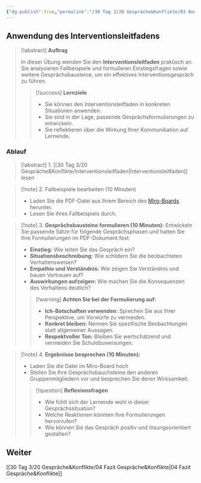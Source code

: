 ```yaml
---
{"dg-publish":true,"permalink":"/30 Tag 3/20 Gespräche&Konflikte/03 Anwendung des Interventionsleitfadens/"}
---
```




## Anwendung des Interventionsleitfadens

> [!abstract] **Auftrag**
> 
> In dieser Übung wenden Sie den **Interventionsleitfaden** praktisch an. Sie analysieren Fallbeispiele und formulieren Einstiegsfragen sowie weitere Gesprächsbausteine, um ein effektives Interventionsgespräch zu führen.
> 
> > [!success] **Lernziele**
> > 
> > * Sie können den Interventionsleitfaden in konkreten Situationen anwenden.
> > * Sie sind in der Lage, passende Gesprächsformulierungen zu entwickeln.
> > * Sie reflektieren über die Wirkung Ihrer Kommunikation auf Lernende.
### Ablauf
 
>[!abstract] 1. [[30 Tag 3/20 Gespräche&Konflikte/Interventionsleitfaden\|Interventionsleitfaden]] lesen

>[!note] 2. Fallbeispiele bearbeiten (10 Minuten)
 >- Laden Sie die PDF-Datei aus Ihrem Bereich des [Miro-Boards](https://miro.com/app/board/uXjVLKN6QrM=/?moveToWidget=3458764615030238462&cot=14) herunter.
 >- Lesen Sie ihres Fallbeispiels durch.
 
 >[!note] 3. **Gesprächsbausteine formulieren (10 Minuten):**
>Entwickeln Sie passende Sätze für folgende Gesprächsphasen und halten Sie Ihre Formulierungen im PDF-Dokument fest:
>- **Einstieg:** Wie leiten Sie das Gespräch ein?
>- **Situationsbeschreibung:** Wie schildern Sie die beobachteten Verhaltensweisen?
>- **Empathie und Verständnis:** Wie zeigen Sie Verständnis und bauen Vertrauen auf?
>- **Auswirkungen aufzeigen:** Wie machen Sie die Konsequenzen des Verhaltens deutlich?
>
>>[!warning] **Achten Sie bei der Formulierung auf:**
>>- **Ich-Botschaften verwenden:** Sprechen Sie aus Ihrer Perspektive, um Vorwürfe zu vermeiden.
>>- **Konkret bleiben:** Nennen Sie spezifische Beobachtungen statt allgemeiner Aussagen.
>>- **Respektvoller Ton:** Bleiben Sie wertschätzend und vermeiden Sie Schuldzuweisungen.

>[!note] 4. **Ergebnisse besprechen (10 Minuten):**
>- Laden Sie die Datei im Miro-Board hoch
>- Stellen Sie Ihre Gesprächsbauchsteine den anderen Gruppenmitgliedern vor und besprechen Sie deren Wirksamkeit.
>
>>[!question] **Reflexionsfragen**
>> 
>> * Wie fühlt sich der Lernende wohl in dieser Gesprächssituation?
>> * Welche Reaktionen könnten Ihre Formulierungen hervorrufen?
>> * Wie können Sie das Gespräch positiv und lösungsorientiert gestalten?
 
## Weiter
[[30 Tag 3/20 Gespräche&Konflikte/04 Fazit Gespräche&Konflikte\|04 Fazit Gespräche&Konflikte]]

